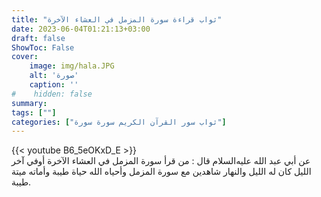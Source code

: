 ```yaml
---
title: "ثواب قراءة سورة المزمل في العشاء الآخرة"
date: 2023-06-04T01:21:13+03:00
draft: false
ShowToc: False
cover:
    image: img/hala.JPG
    alt: 'صورة'
    caption: ''
#    hidden: false
summary: 
tags: [""]
categories: ["ثواب سور القرآن الكريم سورة سورة"]
---
```

{{< youtube B6_5eOKxD_E >}} 
<br>
عن أبي عبد الله عليه‌السلام قال : من قرأ سورة المزمل في العشاء الآخرة أوفي
آخر الليل كان له الليل والنهار شاهدين مع سورة المزمل وأحياه الله
حياة طيبة وأماته ميتة طيبة.

